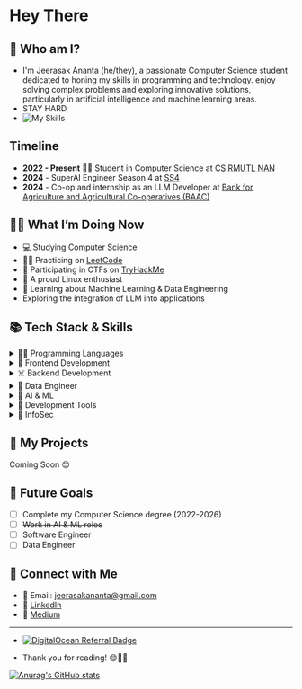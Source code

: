 # Hey There

## 🔱 Who am I?
- I'm Jeerasak Ananta (he/they), a passionate Computer Science student dedicated to honing my skills in programming and technology. enjoy solving complex problems and exploring innovative solutions, particularly in artificial intelligence and machine learning areas.
- STAY HARD
- ![My Skills](https://skillicons.dev/icons?i=python,linux,bash,cpp,js,java,react,vite,tailwind,docker,arch,aws,)

## Timeline
- **2022 - Present** 🧑‍🎓 Student in Computer Science at [CS RMUTL NAN](https://nan.rmutl.ac.th/)
- **2024** - SuperAI Engineer Season 4 at [SS4](https://superai.aiat.or.th/2022/hall-of-fame-2022/)
- **2024** - Co-op and internship as an LLM Developer at [Bank for Agriculture and Agricultural Co-operatives (BAAC)](https://www.baac.or.th/en/)

## 🧑‍💻 What I’m Doing Now
- 💻 Studying Computer Science
- 👨‍💻 Practicing on [LeetCode](https://leetcode.com/_JeerasaK/)
- 🚩 Participating in CTFs on [TryHackMe](https://tryhackme.com/)
- 🐧 A proud Linux enthusiast
- 🤖 Learning about Machine Learning & Data Engineering
- Exploring the integration of LLM into applications

## 📚 Tech Stack & Skills

<details>
<summary>👨‍💻 Programming Languages</summary>

![Programming Skills](https://skillicons.dev/icons?i=cpp,python,java,php,js,ts,go,rust)

</details>

<details>
<summary>🐥 Frontend Development</summary>

![Frontend Skills](https://skillicons.dev/icons?i=html,css,react,tailwind)

</details>

<details>
<summary>☠️ Backend Development</summary>

![Backend Skills](https://skillicons.dev/icons?i=fastapi,flask,postgres,dotnet)

</details>


<details>
<summary> 🐥 Data Engineer</summary>

![Data Engineer Skills](https://skillicons.dev/icons?i=grafana,)

</details>
<details>
<summary>🤖 AI & ML</summary>

![AI & ML Skills](https://skillicons.dev/icons?i=sklearn,anaconda)

</details>

<details>
<summary>🐥 Development Tools</summary>

![Dev Tools Skills](https://skillicons.dev/icons?i=vim,git,github,gitlab,ubuntu,neovim,raspberrypi,arduino,redhat,jenkins,eclipse)

</details>

<details>
<summary>🐥 InfoSec</summary>
<img src="https://tryhackme-badges.s3.amazonaws.com/Game.png" alt="Your Image Badge" />
</details>

## 🐥 My Projects
Coming Soon 😊

## 🔮 Future Goals
- [ ] Complete my Computer Science degree (2022-2026)
- [ ] ~~Work in AI & ML roles~~
- [ ] Software Engineer
- [ ] Data Engineer

## 📩 Connect with Me
- 📩 Email: [jeerasakananta@gmail.com](mailto:jeerasakananta@gmail.com)
- 🔗 [LinkedIn](https://www.linkedin.com/in/jeerasak-ananta-a1b4231a2/)
- 📖 [Medium](https://medium.com/@jeerasakananta_1762/about)

---
- [![DigitalOcean Referral Badge](https://web-platforms.sfo2.cdn.digitaloceanspaces.com/WWW/Badge%201.svg)](https://www.digitalocean.com/?refcode=b3f2bac99791&utm_campaign=Referral_Invite&utm_medium=Referral_Program&utm_source=badge)

- Thank you for reading! 😊💯💪

[![Anurag's GitHub stats](https://github-readme-stats.vercel.app/api?username=JeerasakAnanta)](https://github.com/JeerasakAnanta/github-readme-stats)
